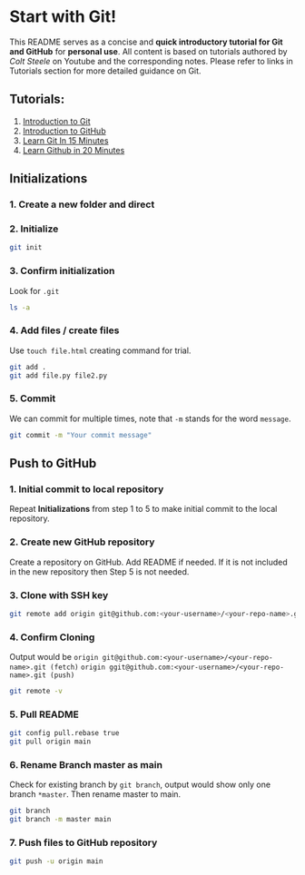 # Start with Git!
This README serves as a concise and **quick introductory tutorial for Git and GitHub** for **personal use**. All content is based on tutorials authored by *Colt Steele* on Youtube and the corresponding notes. Please refer to links in Tutorials section for more detailed guidance on Git.

## Tutorials:
1. [Introduction to Git](https://videotutorials.notion.site/Introduction-to-Git-ac396a0697704709a12b6a0e545db049#e0920693bebe4ffd94e973d60bd3f6b4)
2. [Introduction to GitHub](https://videotutorials.notion.site/Introduction-to-GitHub-202af6f64bbd4299b15f238dcd09d2a7)
3. [Learn Git In 15 Minutes](https://www.youtube.com/watch?v=USjZcfj8yxE)
4. [Learn Github in 20 Minutes](https://www.youtube.com/watch?v=nhNq2kIvi9s)

## Initializations

### 1. Create a new folder and direct
### 2. Initialize
```bash
git init
```
### 3. Confirm initialization
Look for `.git`
```bash
ls -a
```
### 4. Add files / create files
Use `touch file.html` creating command for trial.
```bash
git add .
git add file.py file2.py
```
### 5. Commit 
We can commit for multiple times, note that `-m` stands for the word `message`.
```bash
git commit -m "Your commit message"
```

## Push to GitHub
### 1. Initial commit to local repository
Repeat **Initializations** from step 1 to 5 to make initial commit to the local repository.
### 2. Create new GitHub repository
Create a repository on GitHub. Add README if needed. If it is not included in the new repository then Step 5 is not needed.
### 3. Clone with SSH key
```bash
git remote add origin git@github.com:<your-username>/<your-repo-name>.git
```
### 4. Confirm Cloning
Output would be 
`origin	git@github.com:<your-username>/<your-repo-name>.git (fetch)`
`origin	ggit@github.com:<your-username>/<your-repo-name>.git (push)`

```bash
git remote -v
```
### 5. Pull README 
```bash
git config pull.rebase true
git pull origin main
```
### 6. Rename Branch master as main
Check for existing branch by `git branch`, output would show only one branch `*master`.
Then rename master to main.

```bash
git branch
git branch -m master main
```
### 7. Push files to GitHub repository
```bash
git push -u origin main
```
